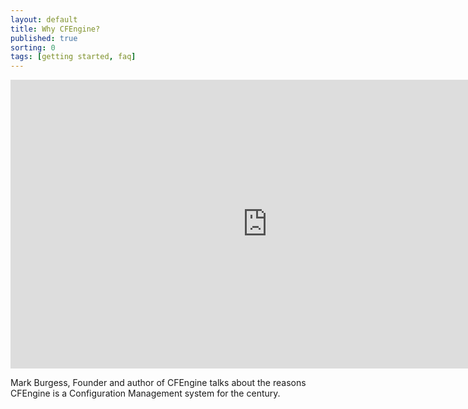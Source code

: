 ```yaml
---
layout: default
title: Why CFEngine?
published: true
sorting: 0
tags: [getting started, faq]
---
```


<iframe width="821" height="462" src="https://www.youtube.com/embed/HLZ7EeqNdLs" frameborder="0" allow="accelerometer; autoplay; clipboard-write; encrypted-media; gyroscope; picture-in-picture" allowfullscreen></iframe>

Mark Burgess, Founder and author of CFEngine talks about the reasons CFEngine is a Configuration Management system for the century.
